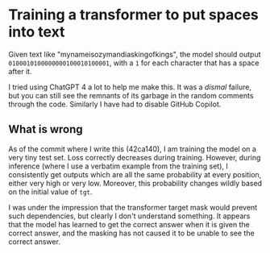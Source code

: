 # Training a transformer to put spaces into text

Given text like "mynameisozymandiaskingofkings", the model should output `0100010100000000100010100001`, with a `1` for each character that has a space after it.

I tried using ChatGPT 4 a lot to help me make this.
It was a *dismal* failure, but you can still see the remnants of its garbage in the random comments through the code.
Similarly I have had to disable GitHub Copilot.

## What is wrong

As of the commit where I write this (42ca140), I am training the model on a very tiny test set.
Loss correctly decreases during training.
However, during inference (where I use a verbatim example from the training set), I consistently get outputs which are all the same probability at every position, either very high or very low.
Moreover, this probability changes wildly based on the initial value of `tgt`.

I was under the impression that the transformer target mask would prevent such dependencies, but clearly I don't understand something.
It appears that the model has learned to get the correct answer when it is given the correct answer, and the masking has not caused it to be unable to see the correct answer.

